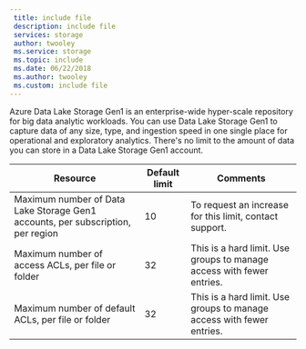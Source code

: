 ```yaml
---
 title: include file
 description: include file
 services: storage
 author: twooley
 ms.service: storage
 ms.topic: include
 ms.date: 06/22/2018
 ms.author: twooley
 ms.custom: include file
---
```

Azure Data Lake Storage Gen1 is an enterprise-wide hyper-scale repository for big data analytic workloads. You can use Data Lake Storage Gen1 to capture data of any size, type, and ingestion speed in one single place for operational and exploratory analytics. There's no limit to the amount of data you can store in a Data Lake Storage Gen1 account.

| **Resource** | **Default limit** | **Comments** |
| --- | --- | --- |
| Maximum number of Data Lake Storage Gen1 accounts, per subscription, per region |10 | To request an increase for this limit, contact support. |
| Maximum number of access ACLs, per file or folder |32 | This is a hard limit. Use groups to manage access with fewer entries. |
| Maximum number of default ACLs, per file or folder |32 | This is a hard limit. Use groups to manage access with fewer entries. |
